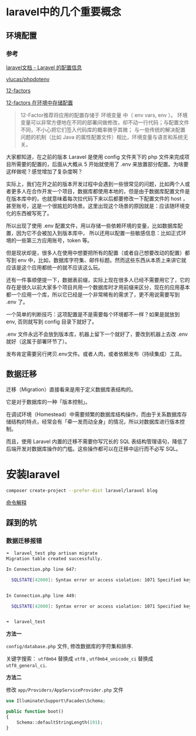 


# laravel中的几个重要概念

## 环境配置

### 参考

[laravel文档 - Laravel 的配置信息](https://d.laravel-china.org/docs/5.5/configuration)

[vlucas/phpdotenv](https://github.com/vlucas/phpdotenv)

[12-factors](https://www.12factor.net/zh_cn/)

[12-factors 在环境中存储配置](https://www.12factor.net/zh_cn/config)

> 12-Factor推荐将应用的配置存储于 环境变量 中（ env vars, env ）。
> 环境变量可以非常方便地在不同的部署间做修改，却不动一行代码；与配置文件不同，不小心把它们签入代码库的概率微乎其微；
> 与一些传统的解决配置问题的机制（比如 Java 的属性配置文件）相比，环境变量与语言和系统无关。


大家都知道，在之前的版本 Laravel 是使用 config 文件夹下的 php 文件来完成项目所需要的配置的，后面从大概从 5 开始就使用了 .env 来放置部分配置。为啥要这样做呢？感觉增加了复杂度啊？

实际上，我们在开之前的版本开发过程中会遇到一些很常见的问题，比如两个人或者更多人在合作开发一个项目，数据库都使用本地的，但是由于数据库配置文件是在版本库中的，也就意味着每次拉代码下来以后都要修改一下配置文件的 host ，甚至账号，这是一个很尴尬的场景。这里出现这个场景的原因就是：应该随环境变化的东西被写死了。

所以出现了使用 .env 配置文件，用以存储一些依赖环境的变量，比如数据库配置，因为它不会被加入到版本库中， 所以还用以配置一些敏感信息：比如正式环境的一些第三方应用账号，token 等。

但是现状却是，很多人在使用中想要把所有的配置（或者自己想要改动的配置）都写到 env 中，比如，数据库字符集、邮件标题。然而这些东西从本质上来讲它就应该是这个应用都统一的就不应该这么玩。

还有一件事顺便提一下，数据表前缀，实际上现在很多人已经不需要用它了，它的存在是很久以前大家多个项目共用一个数据库时才用前缀来区分，现在的应用基本都一个应用一个库，所以它已经是一个非常稀有的需求了，更不用说需要写到 .env 了。

一个简单的判断技巧：这项配置是不是需要每个环境都不一样？如果是就放到 env, 否则就写到 config 目录下就好了。

.env 文件永远不会放到版本库，机器上留下一个就好了，要改到机器上去改 .env 就好（这属于部署环节了）。

发布肯定需要另行拷贝.env文件。或者人肉，或者依赖发布（持续集成）工具。

## 数据迁移

迁移（Migration）直接看来是用于定义数据库表结构的。

它是对于数据库的一种「版本控制」。

在调试环境（Homestead）中需要频繁的数据库结构操作，而由于关系数据库存储结构的特点，经常会有「牵一发而动全身」的情况，所以对数据库进行版本控制。

而且，使用 Laravel 内置的迁移不需要你写冗长的 SQL 表结构管理语句，降低了后端开发对数据库操作的门槛。这些操作都可以在迁移中运行而不必写 SQL。

# 安装laravel

```bash
composer create-project --prefer-dist laravel/laravel blog
```

[命令解释](https://docs.phpcomposer.com/03-cli.html#create-project)

## 踩到的坑

### 数据迁移报错

```bash
➜  laravel_test php artisan migrate
Migration table created successfully.

In Connection.php line 647:

  SQLSTATE[42000]: Syntax error or access violation: 1071 Specified key was too long; max key length is 767 bytes (SQL: alter table `users` add unique `users_email_unique`(`email`))


In Connection.php line 449:

  SQLSTATE[42000]: Syntax error or access violation: 1071 Specified key was too long; max key length is 767 bytes


➜  laravel_test
```

**方法一**

`config/database.php` 文件, 修改数据库的字符集和排序.

关键字搜索： `utf8mb4` 替换成 `utf8` , `utf8mb4_unicode_ci` 替换成 `utf8_general_ci`.

**方法二**

修改 `app/Providers/AppServiceProvider.php` 文件

```php
use Illuminate\Support\Facades\Schema;

public function boot()
{
    Schema::defaultStringLength(191);
}
```






